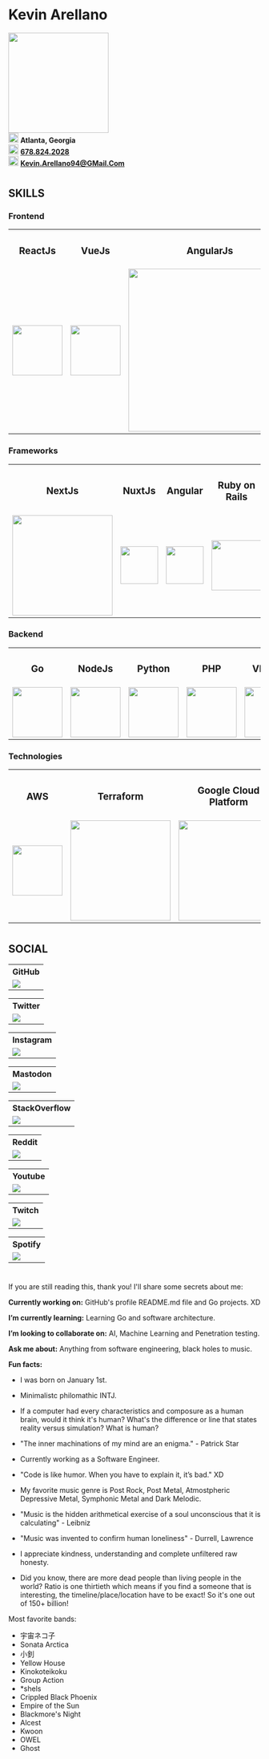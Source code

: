 <div>
  <h1><b>Kevin Arellano</b></h1>
  <img
    src = "https://i.redd.it/snoovatar/avatars/5597ed49-0ba1-4d47-9cf3-6685f8d2ab04.png"
    width = "200"
    />
</div>

<div>
  <img
    src = "https://cdn-icons-png.flaticon.com/512/684/684908.png"
    width = "20"
  />
  <span><b>Atlanta, Georgia</b></span>
</div>

<div>
  <img
    src = "https://cdn-icons-png.flaticon.com/512/545/545194.png"
    width = "20"
  />
  <span>
    <a href = "tel:678-824-2028">
      <span><b>678.824.2028</b></span>
    </a>
  </span>
</div>

<div>
  <img
    src = "https://cdn-icons-png.flaticon.com/512/5968/5968534.png"
    width = "20"
  />
  <span>
    <a href = "mailto:Kevin.Arellano94@GMail.Com">
      <span><b>Kevin.Arellano94@GMail.Com</b></span>
    </a>
  </span>
</div>

#

## **SKILLS**

### Frontend
<table>
  <tr align="middle">
    <th><h3><strong>ReactJs</strong></h3></th>
    <th><h3><strong>VueJs</strong></h3></th>
    <th><h3><strong>AngularJs</strong></h3></th>
    <th><h3><strong>Ruby</strong></h3></th>
    <th><h3><strong>Scala</strong></h3></th>
    <th><h3><strong>Kotlin</strong></h3></th>
    <th><h3><strong>Rust</strong></h3></th>
  </tr>
  <tr align="middle">
    <td>
      <a
        href = "https://reactjs.org/"
        title = "React is a free and open-source front-end JavaScript library for building user interfaces based on UI components. It is maintained by Meta and a community of individual developers and companies. React can be used as a base in the development of single-page, mobile, or server-rendered applications with frameworks like Next.js."
        alt = "React - ReactJs"
        >
        <img src = "https://upload.wikimedia.org/wikipedia/commons/a/a7/React-icon.svg" width = "100" />
      </a>
    </td>
    <td>
      <a
        href = "https://vuejs.org/"
        title = "Vue.js is an open-source model–view–viewmodel front end JavaScript framework for building user interfaces and single-page applications. It was created by Evan You, and is maintained by him and the rest of the active core team members."
        alt = "Vue - VueJs"
        >
        <img src = "https://upload.wikimedia.org/wikipedia/commons/9/95/Vue.js_Logo_2.svg" width = "100" />
      </a>
    </td>
    <td>
      <a
        href = "https://angularjs.org/"
        title = "AngularJS is a discontinued free and open-source JavaScript-based web framework for developing single-page applications. It was maintained mainly by Google and a community of individuals and corporations."
        alt = "AngularJs"
        >
        <img src = "https://upload.wikimedia.org/wikipedia/commons/c/ca/AngularJS_logo.svg" width = "325" />
      </a>
    </td>
    <td>
      <a
        href = "https://www.ruby-lang.org/en/"
        title = "Ruby is an interpreted, high-level, general-purpose programming language which supports multiple programming paradigms. It was designed with an emphasis on programming productivity and simplicity. In Ruby, everything is an object, including primitive data types."
        alt = "Ruby - Ruby language"
        >
        <img src = "https://upload.wikimedia.org/wikipedia/commons/7/73/Ruby_logo.svg" width = "90" />
      </a>
    </td>
    <td>
      <a
        href = "https://scala-lang.org/"
        title = "Scala is a strong statically typed general-purpose programming language which supports both object-oriented programming and functional programming. Designed to be concise, many of Scala's design decisions are aimed to address criticisms of Java. Scala source code can be compiled to Java bytecode and run on a Java virtual machine."
        alt = "Scala - Scala language"
        >
        <img src = "https://upload.wikimedia.org/wikipedia/commons/3/39/Scala-full-color.svg" width = "200" />
      </a>
    </td>
    <td>
      <a
        href = "https://kotlinlang.org/"
        title = "Kotlin is a cross-platform, statically typed, general-purpose programming language with type inference. Kotlin is designed to interoperate fully with Java, and the JVM version of Kotlin's standard library depends on the Java Class Library, but type inference allows its syntax to be more concise."
        alt = "Kotlin"
        >
        <img src = "https://upload.wikimedia.org/wikipedia/commons/1/11/Kotlin_logo_2021.svg" width = "300" />
      </a>
    </td>
    <td>
      <a
        href = "https://www.rust-lang.org/"
        title = "Rust is a multi-paradigm, general-purpose programming language. Rust emphasizes performance, type safety, and concurrency. Rust enforces memory safety—that is, that all references point to valid memory—without requiring the use of a garbage collector or reference counting present in other memory-safe languages."
        alt = "Rust - Rust language"
        >
        <img src = "https://upload.wikimedia.org/wikipedia/commons/d/d5/Rust_programming_language_black_logo.svg" width = "90" />
      </a>
    </td>
  </tr>
</table>

### Frameworks
<table>
  <tr align="middle">
    <th><h3><strong>NextJs</strong></h3></th>
    <th><h3><strong>NuxtJs</strong></h3></th>
    <th><h3><strong>Angular</strong></h3></th>
    <th><h3><strong>Ruby on Rails</strong></h3></th>
    <th><h3><strong>Django</strong></h3></th>
    <th><h3><strong>.NET</strong></h3></th>
  </tr>
  <tr align="middle">
    <td>
      <a
        href = "https://nextjs.org/"
        title = "Next.js is an open-source web development framework created by Vercel enabling React-based web applications with server-side rendering and generating static websites. React documentation mentions Next.js among 'Recommended Toolchains' advising it to developers as a solution when 'Building a server-rendered website with Node.js'."
        alt = "NextJs"
        >
        <img src = "https://upload.wikimedia.org/wikipedia/commons/4/41/Next.js_Logotype_Light_Background.svg" width = "200" />
      </a>
    </td>
    <td>
      <a
        href = "https://nuxtjs.org/"
        title = "Nuxt.js is a free and open source JavaScript library based on Vue.js, Node.js, Webpack and Babel.js. Nuxt is inspired by Next.js, which is a framework of similar purpose, based on React.js. The framework is advertised as a 'Meta-framework for universal applications'."
        alt = "NuxtJs"
        >
        <img src = "https://upload.wikimedia.org/wikipedia/commons/a/ae/Nuxt_logo.svg" width = "75" />
      </a>
    </td>
    <td>
      <a
        href = "https://angular.io/guide/what-is-angular"
        title = "Angular is a TypeScript-based free and open-source web application framework led by the Angular Team at Google and by a community of individuals and corporations. Angular is a complete rewrite from the same team that built AngularJS."
        alt = "Angular - Agnular framework"
        >
        <img src = "https://upload.wikimedia.org/wikipedia/commons/c/cf/Angular_full_color_logo.svg" width = "75" />
      </a>
    </td>
    <td>
      <a
        href = "https://rubyonrails.org/"
        title = "Ruby on Rails is a server-side web application framework written in Ruby under the MIT License. Rails is a model–view–controller framework, providing default structures for a database, a web service, and web pages. It encourages and facilitates the use of web standards such as JSON or XML for data transfer and HTML, CSS and JavaScript for user interfacing."
        alt = "Ruby on Rails - Rails framework"
        >
        <img src = "https://upload.wikimedia.org/wikipedia/commons/6/62/Ruby_On_Rails_Logo.svg" width = "100" />
      </a>
    </td>
    <td>
      <a
        href = "https://www.djangoproject.com/"
        title = "Django is a free and open-source, Python-based web framework that follows the model–template–views architectural pattern. It is maintained by the Django Software Foundation, an independent organization established in the US as a 501 non-profit. Django's primary goal is to ease the creation of complex, database-driven websites."
        alt = "Django - Django framework"
        >
        <img src = "https://upload.wikimedia.org/wikipedia/commons/7/75/Django_logo.svg" width = "150" />
      </a>
    </td>
    <td>
      <a
        href = "https://dotnet.microsoft.com/en-us"
        title = ".NET is a developer platform with tools and libraries for building any type of app, including web, mobile, desktop, games, IoT, cloud, and microservices."
        alt = ".NET - dotnet microsoft"
        >
        <img src = "https://upload.wikimedia.org/wikipedia/commons/7/7d/Microsoft_.NET_logo.svg" width = "100" />
      </a>
    </td>
  </tr>
</table>

### Backend
<table>
  <tr align="middle">
    <th><h3><strong>Go</strong></h3></th>
    <th><h3><strong>NodeJs</strong></h3></th>
    <th><h3><strong>Python</strong></h3></th>
    <th><h3><strong>PHP</strong></h3></th>
    <th><h3><strong>VB.NET</strong></h3></th>
    <th><h3><strong>C#</strong></h3></th>
  </tr>
  <tr align="middle">
    <td>
      <a
        href = "http://go.dev/"
        title = "Go is a statically typed, compiled programming language designed at Google by Robert Griesemer, Rob Pike, and Ken Thompson. It is syntactically similar to C, but with memory safety, garbage collection, structural typing, and CSP-style concurrency."
        alt = "Go - Go language"
        >
        <img src = "https://upload.wikimedia.org/wikipedia/commons/0/05/Go_Logo_Blue.svg" width = "100" />
      </a>
    </td>
    <td>
      <a
        href = "https://nodejs.org/"
        title = "Node.js is an open-source, cross-platform, back-end JavaScript runtime environment that runs on a JavaScript Engine and executes JavaScript code outside a web browser, which was designed to build scalable network applications."
        alt = "NodeJs"
        >
        <img src = "https://upload.wikimedia.org/wikipedia/commons/d/d9/Node.js_logo.svg" width = "100" />
      </a>
    </td>
    <td>
      <a
        href = "https://www.python.org/"
        title = "Python is a high-level, general-purpose programming language. Its design philosophy emphasizes code readability with the use of significant indentation. Python is dynamically-typed and garbage-collected. It supports multiple programming paradigms, including structured, object-oriented and functional programming."
        alt = "Python - Python language"
        >
        <img src = "https://upload.wikimedia.org/wikipedia/commons/c/c3/Python-logo-notext.svg" width = "100" />
      </a>
    </td>
    <td>
      <a
        href = "https://www.php.net/"
        title = "PHP is a general-purpose scripting language geared toward web development. It was originally created by Danish-Canadian programmer Rasmus Lerdorf in 1994. The PHP reference implementation is now produced by The PHP Group. PHP originally stood for Personal Home Page, but it now stands for the recursive initialism PHP: Hypertext Preprocessor."
        alt = "PHP"
        >
        <img src = "https://upload.wikimedia.org/wikipedia/commons/2/27/PHP-logo.svg" width = "100" />
      </a>
    </td>
    <td>
      <a
        href = "https://learn.microsoft.com/en-us/dotnet/visual-basic/"
        title = "Visual Basic, originally called Visual Basic.NET, is a multi-paradigm, object-oriented programming language, implemented on.NET, Mono, and the.NET Framework. Microsoft launched VB.NET in 2002 as the successor to its original Visual Basic language, the last version of which was Visual Basic 6.0."
        alt = "VB.NET - Visual Basic.net"
        >
        <img src = "https://upload.wikimedia.org/wikipedia/commons/4/40/VB.NET_Logo.svg" width = "100" />
      </a>
    </td>
    <td>
      <a
        href = "https://dotnet.microsoft.com/en-us/languages/csharp"
        title = "C# is a general-purpose, multi-paradigm programming language. C# encompasses static typing, strong typing, lexically scoped, imperative, declarative, functional, generic, object-oriented, and component-oriented programming disciplines."
        alt = "C# - C Sharp"
        >
        <img src = "https://upload.wikimedia.org/wikipedia/commons/0/0d/C_Sharp_wordmark.svg" width = "100" />
      </a>
    </td>
  </tr>
</table>

### Technologies
<table>
  <tr align="middle">
    <th><h3><strong>AWS</strong></h3></th>
    <th><h3><strong>Terraform</strong></h3></th>
    <th><h3><strong>Google Cloud Platform</strong></h3></th>
    <th><h3><strong>GitHub</strong></h3></th>
    <th><h3><strong>Docker</strong></h3></th>
  </tr>
  <tr align="middle">
    <td>
      <a
        href = "https://aws.amazon.com/"
        title = "Amazon Web Services, Inc. (AWS) is a subsidiary of Amazon that provides on-demand cloud computing platforms and APIs to individuals, companies, and governments, on a metered pay-as-you-go basis."
        alt = "AWS - Amazon Web Services"
        >
        <img src = "https://upload.wikimedia.org/wikipedia/commons/9/93/Amazon_Web_Services_Logo.svg" width = "100" />
      </a>
    </td>
    <td>
      <a
        href = "https://www.terraform.io/"
        title = "Terraform is an open-source infrastructure as code software tool created by HashiCorp. Users define and provide data center infrastructure using a declarative configuration language known as HashiCorp Configuration Language, or optionally JSON."
        alt = "Terraform"
        >
        <img src = "https://upload.wikimedia.org/wikipedia/commons/0/04/Terraform_Logo.svg" width = "200" />
      </a>
    </td>
    <td>
      <a
        href = "https://cloud.google.com/"
        title = "Google Cloud Platform, offered by Google, is a suite of cloud computing services that runs on the same infrastructure that Google uses internally for its end-user products, such as Google Search, Gmail, Google Drive, and YouTube."
        alt = "GCP - GCloud - Google Cloud Platform"
        >
        <img src = "https://upload.wikimedia.org/wikipedia/commons/5/51/Google_Cloud_logo.svg" width = "200" />
      </a>
    </td>
    <td>
      <a
        href = "https://github.com/"
        title = "GitHub, Inc., is an Internet hosting service for software development and version control using Git. It provides the distributed version control of Git plus access control, bug tracking, software feature requests, task management, continuous integration, and wikis for every project."
        alt = "GH - GitHub"
        >
        <img src = "https://upload.wikimedia.org/wikipedia/commons/2/29/GitHub_logo_2013.svg" width = "150" />
      </a>
    </td>
    <td>
      <a
        href = "https://www.docker.com/"
        title = "Docker is a set of platform as a service products that use OS-level virtualization to deliver software in packages called containers. The service has both free and premium tiers. The software that hosts the containers is called Docker Engine. It was first started in 2013 and is developed by Docker, Inc."
        alt = "Docker"
        >
        <img src = "https://upload.wikimedia.org/wikipedia/en/f/f4/Docker_logo.svg" width = "150" />
      </a>
    </td>
  </tr>
</table>

<!--
Supabase
PocketBase
<img src = "https://cdn.jsdelivr.net/gh/devicons/devicon/icons/postgresql/postgresql-original.svg" width = "50"/>
<img src = "https://cdn.jsdelivr.net/gh/devicons/devicon/icons/mysql/mysql-original.svg" width = "50"/>
<img src = "https://cdn.jsdelivr.net/gh/devicons/devicon/icons/oracle/oracle-original.svg" width = "50"/>
<img src = "https://cdn.jsdelivr.net/gh/devicons/devicon/icons/graphql/graphql-plain.svg" width = "50"/>

<img src = "https://cdn.jsdelivr.net/gh/devicons/devicon/icons/fastapi/fastapi-original.svg" width = "50"/>

<img src = "https://cdn.jsdelivr.net/gh/devicons/devicon/icons/azure/azure-original.svg" width = "50"/>
<img src = "https://cdn.jsdelivr.net/gh/devicons/devicon/icons/bitbucket/bitbucket-original.svg" width = "50"/>

<img src = "https://cdn.jsdelivr.net/gh/devicons/devicon/icons/kubernetes/kubernetes-plain.svg" width = "50"/>

<img src = "https://cdn.jsdelivr.net/gh/devicons/devicon/icons/gradle/gradle-plain.svg" width = "50"/>
<img src = "https://cdn.jsdelivr.net/gh/devicons/devicon/icons/intellij/intellij-original.svg" width = "50"/>g

<img src = "https://cdn.jsdelivr.net/gh/devicons/devicon/icons/android/android-original.svg" width = "50"/>
<img src = "https://cdn.jsdelivr.net/gh/devicons/devicon/icons/androidstudio/androidstudio-original.svg" width = "50"/>

<img src = "https://cdn.jsdelivr.net/gh/devicons/devicon/icons/docker/docker-original.svg" width = "50"/>

<img src = "https://cdn.jsdelivr.net/gh/devicons/devicon/icons/heroku/heroku-original.svg" width = "50"/>
netlify

<img src = "https://cdn.jsdelivr.net/gh/devicons/devicon/icons/godot/godot-original.svg" width = "50"/>
<img src = "https://cdn.jsdelivr.net/gh/devicons/devicon/icons/unity/unity-original.svg" width = "50"/>
<img src = "https://cdn.jsdelivr.net/gh/devicons/devicon/icons/unrealengine/unrealengine-original.svg" width = "50"/>
-->

#

## **SOCIAL**
<table>
  <tr align="middle">
    <th>GitHub</th>
  </tr>
  <tr>
    <td>
      <a
        href = "https://www.github.com/KevinArellano94"
        title = "Check out my account: KevinArellano94"
        alt = "GitHub user KevinArellano94"
        >
        <img src = "https://img.shields.io/github/followers/KevinArellano94?style=for-the-badge&color=blue&logo=GitHub"
        />
      </a>
    </td>
</table>

<table>
  <tr align="middle">
    <th>Twitter</th>
  </tr>
  <tr>
    <td>
      <a
        href = "https://twitter.com/KevArellano94"
        title = "Check out my account: KevArellano94"
        alt = "Twitter user KevArellano94"
        >
        <img src = "https://img.shields.io/twitter/follow/KevArellano94?style=for-the-badge&logo=Twitter" />
      </a>
    </td>
  </tr>
</table>

<table>
  <tr align="middle">
    <th>Instagram</th>
  </tr>
  <tr>
    <td>
      <a
        href = "https://www.instagram.com/kevin.arellano94/"
        title = "Check out my account: kevin.arellano94"
        alt = "Instagram user kevin.arellano94"
        >
        <img src = "https://img.shields.io/badge/@kevin.arellano94-gray?logo=Instagram&style=for-the-badge" />
      </a>
    </td>
  </tr>
</table>

<table>
  <tr align="middle">
    <th>Mastodon</th>
  </tr>
  <tr>
    <td>
      <a
        href = "https://awscommunity.social/@KevinArellano94"
        title = "Check out my account: KevinArellano94"
        alt = "Mastodon user KevinArellano94"
        >
        <img src = "https://img.shields.io/mastodon/follow/109100180309755027?domain=https%3A%2F%2Fawscommunity.social&logo=Mastodon&style=for-the-badge"
        />
      </a>
    </td>
</table>

<table>
  <tr align="middle">
    <th>StackOverflow</th>
  </tr>
  <tr>
    <td>
      <a
        href = "https://stackoverflow.com/users/14848760/kevinarellano94"
        title = "Check out my account: kevinarellano94"
        alt = "StackOverflow user kevinarellano94"
        >
        <img src = "https://img.shields.io/badge/u/kevin.arellano94-gray?logo=StackOverFlow&style=for-the-badge"
        />
      </a>
    </td>
</table>

<table>
  <tr align="middle">
    <th>Reddit</th>
  </tr>
  <tr>
    <td>
      <a
        href = "https://www.reddit.com/user/KevinArellano94"
        title = "Check out my account: KevinArellano94"
        alt = "Reddit user KevinArellano94"
        >
        <img src = "https://img.shields.io/reddit/user-karma/combined/KevinArellano94?color=gold&logo=Reddit&style=for-the-badge"
        />
      </a>
    </td>
</table>

<table>
  <tr align="middle">
    <th>Youtube</th>
  </tr>
  <tr>
    <td>
      <a
        href = "https://www.youtube.com/c/KevinArellano"
        title = "Check out my account: KevinArellano"
        alt = "Youtube user KevinArellano"
        >
        <img src = "https://img.shields.io/youtube/channel/subscribers/UClHn2FuUnrxXW07eJCYfazw?logo=YouTube&style=for-the-badge"
        />
      </a>
    </td>
</table>

<table>
  <tr align="middle">
    <th>Twitch</th>
  </tr>
  <tr>
    <td>
      <a
        href = "https://www.twitch.tv/kevinarellano94"
        title = "Check out my account: kevinarellano94"
        alt = "Twitch user kevinarellano94"
        >
        <img src = "https://img.shields.io/twitch/status/kevinarellano94?logo=Twitch&style=for-the-badge"
        />
      </a>
    </td>
</table>

<table>
  <tr align="middle">
    <th>Spotify</th>
  </tr>
  <tr>
    <td>
      <a
        href = "https://open.spotify.com/user/kevin.arellano94"
        title = "Check out my account: KevinArellano94"
        alt = "Spotify user KevinArellano94"
        >
        <img src = "https://img.shields.io/badge/kevin.arellano94-gray?logo=Spotify&style=for-the-badge"
        />
      </a>
    </td>
</table>

#

If you are still reading this, thank you!  I'll share some secrets about me:

**Currently working on:** GitHub's profile README.md file and Go projects. XD

**I’m currently learning:** Learning Go and software architecture.
 
**I’m looking to collaborate on:** AI, Machine Learning and Penetration testing.

**Ask me about:** Anything from software engineering, black holes to music.

**Fun facts:**
- I was born on January 1st.

- Minimalistc philomathic INTJ.

- If a computer had every characteristics and composure as a human brain, would it think it's human?  What's the difference or line that states reality versus simulation?  What is human?
 
- "The inner machinations of my mind are an enigma." - Patrick Star

- Currently working as a Software Engineer.

- "Code is like humor. When you have to explain it, it’s bad." XD

- My favorite music genre is Post Rock, Post Metal, Atmostpheric Depressive Metal, Symphonic Metal and Dark Melodic.

- "Music is the hidden arithmetical exercise of a soul unconscious that it is calculating" - Leibniz

- "Music was invented to confirm human loneliness" - Durrell, Lawrence
- I appreciate kindness, understanding and complete unfiltered raw honesty.
- Did you know, there are more dead people than living people in the world?  Ratio is one thirtieth which means if you find a someone that is interesting, the timeline/place/location have to be exact!  So it's one out of 150+ billion!

Most favorite bands:
- 宇宙ネコ子
- Sonata Arctica
- 小釗
- Yellow House
- Kinokoteikoku
- Group Action
- *shels
- Crippled Black Phoenix
- Empire of the Sun
- Blackmore's Night
- Alcest
- Kwoon
- OWEL
- Ghost